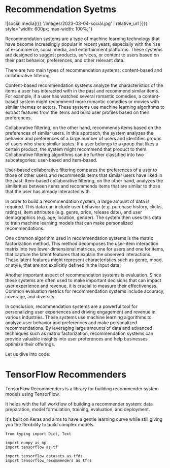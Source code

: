 # Recommendation Syetms

![social media]({{ '/images/2023-03-04-social.jpg' | relative_url }}){: style="width: 600px; max-width: 100%;"}

Recommendation systems are a type of machine learning technology that have become increasingly popular in recent years, especially with the rise of e-commerce, social media, and entertainment platforms. These systems are designed to suggest products, services, or content to users based on their past behavior, preferences, and other relevant data.

There are two main types of recommendation systems: content-based and collaborative filtering.

Content-based recommendation systems analyze the characteristics of the items a user has interacted with in the past and recommend similar items. For example, if a user has watched several romantic comedies, a content-based system might recommend more romantic comedies or movies with similar themes or actors. These systems use machine learning algorithms to extract features from the items and build user profiles based on their preferences.

Collaborative filtering, on the other hand, recommends items based on the preferences of similar users. In this approach, the system analyzes the behavior and preferences of a large number of users and identifies groups of users who share similar tastes. If a user belongs to a group that likes a certain product, the system might recommend that product to them. Collaborative filtering algorithms can be further classified into two subcategories: user-based and item-based.

User-based collaborative filtering compares the preferences of a user to those of other users and recommends items that similar users have liked in the past. Item-based collaborative filtering, on the other hand, analyzes the similarities between items and recommends items that are similar to those that the user has already interacted with.

In order to build a recommendation system, a large amount of data is required. This data can include user behavior (e.g. purchase history, clicks, ratings), item attributes (e.g. genre, price, release date), and user demographics (e.g. age, location, gender). The system then uses this data to train machine learning models that can make personalized recommendations.

One common algorithm used in recommendation systems is the matrix factorization method. This method decomposes the user-item interaction matrix into two lower dimensional matrices, one for users and one for items, that capture the latent features that explain the observed interactions. These latent features might represent characteristics such as genre, mood, or style, that are not explicitly defined in the input data.

Another important aspect of recommendation systems is evaluation. Since these systems are often used to make important decisions that can impact user experience and revenue, it is crucial to measure their effectiveness. Common evaluation metrics for recommendation systems include accuracy, coverage, and diversity.

In conclusion, recommendation systems are a powerful tool for personalizing user experiences and driving engagement and revenue in various industries. These systems use machine learning algorithms to analyze user behavior and preferences and make personalized recommendations. By leveraging large amounts of data and advanced techniques such as matrix factorization, recommendation systems can provide valuable insights into user preferences and help businesses optimize their offerings.


Let us dive into code:

# TensorFlow Recommenders 
TensorFlow Recommenders is a library for building recommender system models using TensorFlow.

It helps with the full workflow of building a recommender system: data preparation, model formulation, training, evaluation, and deployment.

It's built on Keras and aims to have a gentle learning curve while still giving you the flexibility to build complex models.

```
from typing import Dict, Text

import numpy as np
import tensorflow as tf

import tensorflow_datasets as tfds
import tensorflow_recommenders as tfrs
```